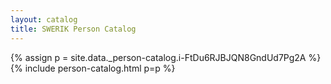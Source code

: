 ```yaml
---
layout: catalog
title: SWERIK Person Catalog
---
```

{% assign p = site.data._person-catalog.i-FtDu6RJBJQN8GndUd7Pg2A %}
{% include person-catalog.html p=p %}


